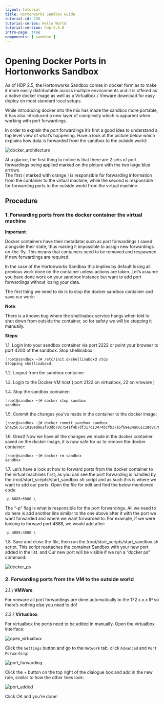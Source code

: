 ```yaml
---
layout: tutorial
title: Hortonworks Sandbox Guide
tutorial-id: 730
tutorial-series: Hello World
tutorial-version: hdp-2.5.0
intro-page: true
components: [ sandbox ]
---
```


# Opening Docker Ports in Hortonworks Sandbox

As of HDP 2.5, the Hortonworks Sandbox comes in docker form as to make it more easily distributable across multiple environments and it is offered as a native docker image as well as a Virtualbox / Vmware download for easy deploy on most standard local setups.   

While introducing docker into the mix has made the sandbox more portable, it has also introduced a new layer of complexity which is apparent when working with port forwardings.   

In order to explain the port forwardings it’s first a good idea to understand a top level view of what’s happening. Have a look at the picture below which explains how data is forwarded from the sandbox to the outside world:  

![docker_architecture](/assets/hortonworks-sandbox-hdp2.5-guide/docker_architecture.png)

At a glance, the first thing to notice is that there are 2 sets of port forwardings being applied marked on the picture with the two large blue arrows.   
The first ( marked with orange ) is responsible for forwarding information from the container to the virtual machine, while the second is responsible for forwarding ports to the outside world from the virtual machine.

## Procedure

### 1. Forwarding ports from the docker container the virtual machine

**Important**:

Docker containers have their metadata( such as port forwardings ) saved alongside their state, thus making it impossible to assign new forwardings on-the-fly. This means that containers need to be removed and respawned if new forwardings are required.  

In the case of the Hortonworks Sandbox this implies by default losing all previous work done on the container unless actions are taken. Let’s assume you have done work on your sandbox instance but want to add port forwardings without losing your data.

The first thing we need to do is to stop the docker sandbox container and save our work:  

**Note**:

There is a known bug where the shellinabox service hangs when told to shut down from outside the container, so for safety we will be stopping it manually.

**Steps**:  

1.1\. Login into your sandbox container via port 2222 or point your browser to port 4200 of the sandbox.
Stop shellinabox

~~~
[root@sandbox ~]# /etc/init.d/shellinaboxd stop
Stopping shellinaboxd:
~~~

1.2\. Logout from the sandbox container

1.3\. Login to the Docker VM host ( port 2122 on virtualbox, 22 on vmware )

1.4\. Stop the sandbox container:

~~~
[root@sandbox ~]# docker stop sandbox
sandbox
~~~

1.5\. Commit the changes you’ve made in the container to the docker image:

~~~
[root@sandbox ~]# docker commit sandbox sandbox
Sha256:671010ad961f83db70c7541f4b7df317c13474bcfb37a5f69e24a061c28d8c79
~~~

1.6\. Great! Now we have all the changes we made in the docker container saved on the docker image, it is now safe for us to remove the docker container:

~~~
[root@sandbox ~]# docker rm sandbox
sandbox
~~~

1.7\. Let’s have a look at how to forward ports from the docker container to the virtual machines first; as you can see the port forwarding is handled by the /root/start_scripts/start_sandbox.sh script and as such this is where we want to add our ports. Open the file for edit and find the below mentioned code:

~~~
-p 6080:6080 \
~~~

The “-p” flag is what is responsible for the port forwardings. All we need to do here is add another line similar to the one above after it with the port we want forwarded and where we want forwarded to. For example, if we were looking to forward port 4888, we would add after:

~~~
-p 4888:4888 \
~~~

1.8\. Save and close the file, then run the /root/start_scripts/start_sandbox.sh script. This script reattaches the container Sandbox with your new port added in the list. and Our new port will be visible if we run a “docker ps” command:

![docker_ps](/assets/hortonworks-sandbox-hdp2.5-guide/docker_ps.png)

### 2. Forwarding ports from the VM to the outside world

2.1.\ **VMWare**:

For vmware all port forwardings are done automatically to the 172.x.x.x IP so there’s nothing else you need to do!  

2.2.\ **Virtualbox**:

For virtualbox the ports need to be added in manually. Open the virtualbox interface:

![open_virtualbox](/assets/hortonworks-sandbox-hdp2.5-guide/open_virtualbox.png)

Click the `Settings` button and go to the `Network` tab, click `Advanced` and `Port Forwarding`:  

![port_forwarding](/assets/hortonworks-sandbox-hdp2.5-guide/port_forwarding.png)

Click the + button on the top right of the dialogue box and add in the new rule, similar to how the other lines look:

![port_added](/assets/hortonworks-sandbox-hdp2.5-guide/port_added.png)

Click OK and you’re done!
